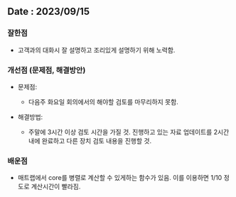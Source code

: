 ## Date : 2023/09/15

### 잘한점
* 고객과의 대화시 잘 설명하고 조리있게 설명하기 위해 노력함.

### 개선점 (문제점, 해결방안)
* 문제점:
   * 다음주 화요일 회의에서의 해야할 검토를 마무리하지 못함.

* 해결방법:
   * 주말에 3시간 이상 검토 시간을 가질 것. 진행하고 있는 자료 업데이트를 2시간 내에 완료하고 다른 장치 검토 내용을 진행할 것.

### 배운점
* 매트랩에서 core를 병렬로 계산할 수 있게하는 함수가 있음. 이를 이용하면 1/10 정도로 계산시간이 빨라짐.
